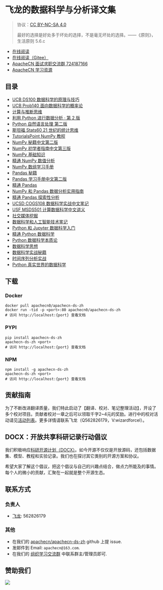 # 飞龙的数据科学与分析译文集

> 协议：[CC BY-NC-SA 4.0](http://creativecommons.org/licenses/by-nc-sa/4.0/)
> 
> 最好的选择是好处多于坏处的选择，不是毫无坏处的选择。——《原则》，生活原则 5.6.c

* [在线阅读](https://ds.apachecn.org)
* [在线阅读（Gitee）](https://apachecn.gitee.io/apachecn-ds-zh/)
* [ApacheCN 面试求职交流群 724187166](https://jq.qq.com/?_wv=1027&k=54ujcL3)
* [ApacheCN 学习资源](http://www.apachecn.org/)

## 目录

+   [UCB DS100 数据科学的原理与技巧](docs/ds100-textbook-zh/SUMMARY.md)
+   [UCB Prob140 面向数据科学的概率论](docs/prob140-textbook-zh/SUMMARY.md)
+   [计算与推断思维](docs/data8-textbook-zh/SUMMARY.md)
+   [利用 Python 进行数据分析 · 第 2 版](docs/pyda-2e-zh/SUMMARY.md)
+   [Python 自然语言处理 第二版](docs/nlp-py-2e/SUMMARY.md)
+   [斯坦福 Stats60 21 世纪的统计思维](docs/stats-thinking-21-zh/SUMMARY.md)
+   [TutorialsPoint NumPy 教程](docs/tutorialspoint-numpy.md)
+   [NumPy 秘籍中文第二版](docs/numpy-cookbook-2e/SUMMARY.md)
+   [NumPy 初学者指南中文第三版](docs/numpy-beginners-guide-3e/SUMMARY.md)
+   [NumPy 基础知识](docs/numpy-essentials/SUMMARY.md)
+   [精通 NumPy 数值分析](docs/master-num-comp-numpy/SUMMARY.md)
+   [NumPy 数组学习手册](docs/learn-numpy-array/SUMMARY.md)
+   [Pandas 秘籍](docs/pandas-cookbook/SUMMARY.md)
+   [Pandas 学习手册中文第二版](docs/learning-pandas-2e/SUMMARY.md)
+   [精通 Pandas](docs/master-pandas/SUMMARY.md)
+   [NumPy 和 Pandas 数据分析实用指南](docs/handson-data-analysis-numpy-pandas/SUMMARY.md)
+   [精通 Pandas 探索性分析](docs/master-exp-analysis-pandas/SUMMARY.md)
+   [UCSD COGS108 数据科学实战中文笔记](docs/ucsd-cogs108-notes/SUMMARY.md)
+   [USF MSDS501 计算数据科学中文讲义](docs/usf-msds501-notes/SUMMARY.md)
+   [社交媒体挖掘](docs/social-media-mining/SUMMARY.md)
+   [数据科学和人工智能技术笔记](docs/ds-ai-tech-notes/SUMMARY.md)
+   [Python 和 Jupyter 数据科学入门](docs/begin-ds-py-jupyter/SUMMARY.md)
+   [精通 Python 数据科学](docs/master-py-ds/SUMMARY.md)
+   [Python 数据科学本质论](docs/py-ds-essentials/SUMMARY.md)
+   [数据科学思想](docs/thoughtful-ds/SUMMARY.md)
+   [数据科学实战秘籍](docs/prac-ds-cb/SUMMARY.md)
+   [时间序列分析实战](docs/prac-ts-anal/SUMMARY.md)
+   [Python 真实世界的数据科学](docs/py-real-world-ds/SUMMARY.md)

<!--
无需翻译：

Data Analysis with Python
Data Science with Python
Python: End-to-end Data Analysis
-->

## 下载

### Docker

```
docker pull apachecn0/apachecn-ds-zh
docker run -tid -p <port>:80 apachecn0/apachecn-ds-zh
# 访问 http://localhost:{port} 查看文档
```

### PYPI

```
pip install apachecn-ds-zh
apachecn-ds-zh <port>
# 访问 http://localhost:{port} 查看文档
```

### NPM

```
npm install -g apachecn-ds-zh
apachecn-ds-zh <port>
# 访问 http://localhost:{port} 查看文档
```

## 贡献指南

为了不断改进翻译质量，我们特此启动了【翻译、校对、笔记整理活动】，开设了多个校对项目。贡献者校对一章之后可以领取千字2\~4元的奖励。进行中的校对活动请见[活动列表](https://home.apachecn.org/#/docs/activity/docs-activity)。更多详情请联系飞龙（Q562826179，V:wizardforcel）。

## DOCX：开放共享科研记录行动倡议

我们积极响应[科研开源计划（DOCX）](https://mmcheng.net/docx/)。如今开源不仅仅是开放源码，还包括数据集、模型、教程和实验记录。我们也在探讨其它类别的开源方案和协议。

希望大家了解这个倡议，把这个倡议与自己的兴趣点结合，做点力所能及的事情。每个人的微小的贡献，汇聚在一起就是整个开源生态。

## 联系方式

### 负责人

* [飞龙](https://github.com/wizardforcel): 562826179

### 其他

*   在我们的 [apachecn/apachecn-ds-zh](https://github.com/apachecn/apachecn-ds-zh) github 上提 issue.
*   发邮件到 Email: `apachecn@163.com`.
*   在我们的 [组织学习交流群](http://www.apachecn.org/organization/348.html) 中联系群主/管理员即可.

## 赞助我们

![](https://imgconvert.csdnimg.cn/aHR0cDovL2hvbWUuYXBhY2hlY24ub3JnL2ltZy9hYm91dC9kb25hdGUuanBn?x-oss-process=image/format,png)
